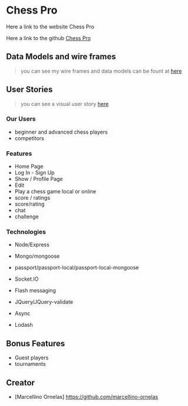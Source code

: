 # Chess Pro
Here a link to the website Chess Pro

Here a link to the github [Chess Pro](https://github.com/marcellino-ornelas/chess-pro)


## Data Models and wire frames

> you can see my wire frames and data models can be fount  at [here](https://www.canva.com/design/DAC0KWhOo9w/xTSO1WeLvavYbeIK4kM5YA/view?utm_content=DAC0KWhOo9w&utm_campaign=designshare&utm_medium=link&utm_source=sharebutton)

## User Stories

> you can see a visual user story [here](https://www.canva.com/design/DAC0KWhOo9w/xTSO1WeLvavYbeIK4kM5YA/view?utm_content=DAC0KWhOo9w&utm_campaign=designshare&utm_medium=link&utm_source=sharebutton)

### Our Users
- beginner and advanced chess players
- competitors

### Features
- Home Page
- Log In - Sign Up
- Show / Profile Page
- Edit
- Play a chess game local or online
- score / ratings
- score/rating
- chat
- challenge


### Technologies

- Node/Express
- Mongo/mongoose
- passport/passport-local/passport-local-mongoose
- Socket.IO
- Flash messaging
- JQuery/JQuery-validate

- Async
- Lodash

## Bonus Features

- Guest players
- tournaments

## Creator
- [Marcellino Ornelas] https://github.com/marcellino-ornelas

